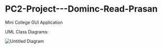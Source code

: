 # PC2-Project---Dominc-Read-Prasan
Mini College GUI Application

UML Class Diagrams:

![Untitled Diagram](https://user-images.githubusercontent.com/121906577/227754021-a753bc0e-4880-4fcf-acb7-7fda14bf4b08.jpg)
